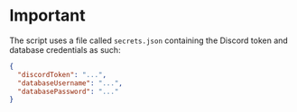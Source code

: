 # Important
The script uses a file called `secrets.json` containing the Discord token and database credentials as such:
```json
{
  "discordToken": "...",
  "databaseUsername": "...",
  "databasePassword": "..."
}
```
